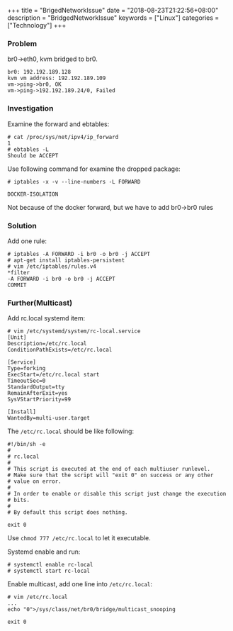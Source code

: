+++
title = "BrigedNetworkIssue"
date = "2018-08-23T21:22:56+08:00"
description = "BridgedNetworkIssue"
keywords = ["Linux"]
categories = ["Technology"]
+++
### Problem
br0->eth0, kvm bridged to br0.    

```
br0: 192.192.189.128
kvm vm address: 192.192.189.109
vm->ping->br0, OK
vm->ping->192.192.189.24/0, Failed
```
### Investigation
Examine the forward and ebtables:   

```
# cat /proc/sys/net/ipv4/ip_forward
1
# ebtables -L
Should be ACCEPT
```
Use following command for examine the dropped package:    

```
# iptables -x -v --line-numbers -L FORWARD 

DOCKER-ISOLATION
```
Not because of the docker forward, but we have to add br0->br0 rules

### Solution
Add one rule:    

```
# iptables -A FORWARD -i br0 -o br0 -j ACCEPT
# apt-get install iptables-persistent
# vim /etc/iptables/rules.v4
*filter
-A FORWARD -i br0 -o br0 -j ACCEPT
COMMIT
```
### Further(Multicast)
Add rc.local systemd item:    

```
# vim /etc/systemd/system/rc-local.service
[Unit]
Description=/etc/rc.local
ConditionPathExists=/etc/rc.local

[Service]
Type=forking
ExecStart=/etc/rc.local start
TimeoutSec=0
StandardOutput=tty
RemainAfterExit=yes
SysVStartPriority=99

[Install]
WantedBy=multi-user.target
```
The `/etc/rc.local` should be like following:    

```
#!/bin/sh -e
#
# rc.local
#
# This script is executed at the end of each multiuser runlevel.
# Make sure that the script will "exit 0" on success or any other
# value on error.
#
# In order to enable or disable this script just change the execution
# bits.
#
# By default this script does nothing.
 
exit 0
```
Use `chmod 777 /etc/rc.local` to let it executable.    

Systemd enable and run:    

```
# systemctl enable rc-local
# systemctl start rc-local
```
Enable multicast, add one line into `/etc/rc.local`:    

```
# vim /etc/rc.local
...
echo "0">/sys/class/net/br0/bridge/multicast_snooping

exit 0

```
